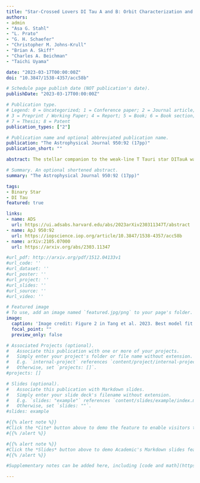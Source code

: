 ```yaml
---
title: "Star-Crossed Lovers DI Tau A and B: Orbit Characterization and Physical Properties Determination"
authors:
- admin
- "Asa G. Stahl"
- "L. Prato"
- "G. H. Schaefer"
- "Christopher M. Johns-Krull"
- "Brian A. Skiff"
- "Charles A. Beichman"
- "Taichi Uyama"

date: "2023-03-17T00:00:00Z"
doi: "10.3847/1538-4357/acc58b"

# Schedule page publish date (NOT publication's date).
publishDate: "2023-03-17T00:00:00Z"

# Publication type.
# Legend: 0 = Uncategorized; 1 = Conference paper; 2 = Journal article;
# 3 = Preprint / Working Paper; 4 = Report; 5 = Book; 6 = Book section;
# 7 = Thesis; 8 = Patent
publication_types: ["2"]

# Publication name and optional abbreviated publication name.
publication: "The Astrophysical Journal 950:92 (17pp)"
publication_short: ""

abstract: The stellar companion to the weak-line T Tauri star DITauA was first discovered by the lunar occultation technique in 1989 and was subsequently confirmed by a speckle imaging observation in 1991. It has not been detected since, despite being targeted by five different studies that used a variety of methods and spanned more than 20 years. Here, we report the serendipitous rediscovery of DI Tau B during our Young Exoplanets Spectroscopic Survey (YESS). Using radial velocity data from YESS spanning 17 years, new adaptive optics observations from KeckII, and a variety of other data from the literature, we derive a preliminary orbital solution for the system that effectively explains the detection and (almost all of the) non-detection history of DI Tau B. We estimate the dynamical masses of both components, finding that the large mass difference (q ∼0.17) and long orbital period (≳35 years) make DI Tau system a noteworthy and valuable addition to studies of stellar evolution and pre-main-sequence models. With a long orbital period and a small flux ratio (f2/f1) between DI Tau A and B, additional measurements are needed for a better comparison between these observational results and pre-main-sequence models. Finally, we report an average surface magnetic field strength for DI Tau A, of ∼0.55 kG, which is unusually low in the context of young active stars.

# Summary. An optional shortened abstract.
summary: "The Astrophysical Journal 950:92 (17pp)"

tags:
- Binary Star
- DI Tau
featured: true

links:
- name: ADS
  url: https://ui.adsabs.harvard.edu/abs/2023arXiv230311347T/abstract
- name: ApJ 950:92
  url: https://iopscience.iop.org/article/10.3847/1538-4357/acc58b
- name: arXiv:2105.07000
  url: https://arxiv.org/abs/2303.11347

#url_pdf: http://arxiv.org/pdf/1512.04133v1
#url_code: ''
#url_dataset: ''
#url_poster: ''
#url_project: ''
#url_slides: ''
#url_source: ''
#url_video: ''

# Featured image
# To use, add an image named `featured.jpg/png` to your page's folder.
image:
  caption: 'Image credit: Figure 2 in Tang et al. 2023. Best model fit for DITau AB'
  focal_point: ""
  preview_only: false

# Associated Projects (optional).
#   Associate this publication with one or more of your projects.
#   Simply enter your project's folder or file name without extension.
#   E.g. `internal-project` references `content/project/internal-project/index.md`.
#   Otherwise, set `projects: []`.
#projects: []

# Slides (optional).
#   Associate this publication with Markdown slides.
#   Simply enter your slide deck's filename without extension.
#   E.g. `slides: "example"` references `content/slides/example/index.md`.
#   Otherwise, set `slides: ""`.
#slides: example

#{{% alert note %}}
#Click the *Cite* button above to demo the feature to enable visitors to import publication metadata into their reference #management software.
#{{% /alert %}}

#{{% alert note %}}
#Click the *Slides* button above to demo Academic's Markdown slides feature.
#{{% /alert %}}

#Supplementary notes can be added here, including [code and math](https://sourcethemes.com/academic/docs/writing-markdown-#latex/).

---
```

